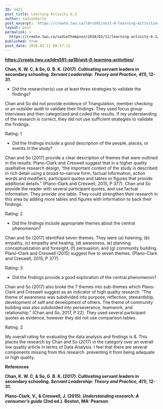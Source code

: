 ```yaml
---
ID: 3421
post_title: Learning Activity 6.3
author: sadieoberle
post_excerpt: 'https://create.twu.ca/ldrs591/unit-6-learning-activities/ Chan, K. W. C, &amp; So, G. B. K. (2017). Cultivating servant leaders in secondary schooling. Servant Leadership: Theory and Practice, 4(1), 12-31. Did the researcher(s) use at least three strategies to validate the findings? Chan and So did not provide evidence of Triangulation, member checking or an outsider audit to validate their findings. &hellip; <p><a href="https://create.twu.ca/sadiethompson/2018/02/11/learning-activity-6-3/">Continue reading<span> "Learning Activity 6.3"</span></a></p>'
layout: post
permalink: >
  https://create.twu.ca/sadiethompson/2018/02/11/learning-activity-6-3/
published: true
post_date: 2018-02-11 09:57:12
---
```

<p><a href="https://create.twu.ca/ldrs591-sp18/unit-6-learning-activities/"><b>https://create.twu.ca/ldrs591-sp18/unit-6-learning-activities/</b></a></p>
<p><b>Chan, K. W. C, &amp; So, G. B. K. (2017). Cultivating servant leaders in secondary schooling. </b><b><i>Servant Leadership: Theory and Practice, 4</i></b><b>(1), 12-31.</b></p>
<ul>
<li style="font-weight: 400"><span style="font-weight: 400">Did the researcher(s) use at least three strategies to validate the findings?</span></li>
</ul>
<p><span style="font-weight: 400">Chan and So did not provide evidence of Triangulation, member checking or an outsider audit to validate their findings. They used focus group interviews and then categorized and coded the results. If my understanding of the research is correct, they did not use sufficient strategies to validate the findings.</span></p>
<p><span style="font-weight: 400">Rating: 1</span></p>
<ul>
<li style="font-weight: 400"><span style="font-weight: 400">Did the findings include a good description of the people, places, or events in the study?</span></li>
</ul>
<p><span style="font-weight: 400">Chan and So (2017) provide a clear description of themes that were outlined in the results. Plano-Clark and Creswell suggest that in a higher quality qualitative research design, “the important context of the study is described in rich detail using a broad-to-narrow form, factual information, action words and modifiers, participant quotes and tables or figures that provide additional details.” (Plano-Clark and Creswell, 2015, P 377). Chan and So provide the reader with several participant quotes, and use factual information. They provide one table. They could strengthen their research in this area by adding more tables and figures with information to back their findings. </span></p>
<p><span style="font-weight: 400">Rating: 2</span></p>
<ul>
<li style="font-weight: 400"><span style="font-weight: 400">Did the findings include appropriate themes about the central phenomenon?</span></li>
</ul>
<p><span style="font-weight: 400">Chan and So (2017) identified seven themes. They were (a) listening, (b) empathy, (c) empathy and healing, (d) awareness, (e) planning: conceptualization and foresight, (f) persuasion, and (g) community building. Plano-Clark and Creswell (2015) suggest five to seven themes. (Plano-Clark and Creswell, 2015, P 377). </span></p>
<p><span style="font-weight: 400">Rating: 3</span></p>
<ul>
<li style="font-weight: 400"><span style="font-weight: 400">Did the findings provide a good exploration of the central phenomenon?</span></li>
</ul>
<p><span style="font-weight: 400">Chan and So (2017) also broke the 7 themes into sub-themes which Plano-Clark and Creswell suggest as an indicator of high quality research. “The theme of awareness was subdivided into purpose, reflection, stewardship, development of self and development of others. The theme of community building was also subdivided into perseverance, teamwork, and relationship.” (Chan and So, 2017, P 22). They used several participant quotes as evidence, however they did not use comparison tables.</span></p>
<p><span style="font-weight: 400">Rating: 2</span></p>
<p><span style="font-weight: 400">My overall rating for evaluating the data analysis and findings is 8. This places the research by Chan and So (2017) in the category over an overall low quality article in terms of Data Analysis. I feel that there are several components missing from this research  preventing it from being adequate or high quality. </span></p>
<p><b>References</b></p>
<p><b>Chan, K. W. C, &amp; So, G. B. K. (2017). Cultivating servant leaders in secondary schooling. </b><b><i>Servant Leadership: Theory and Practice, 4</i></b><b>(1), 12-31.</b></p>
<p><b>Plano-Clark, V., &amp; Creswell, J. (2015). </b><b><i>Understanding research: A consumer’s guide</i></b><b> (2nd ed.). Boston, MA: Pearson.</b></p>